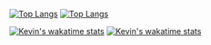 [![Top Langs](https://github-readme-stats.vercel.app/api/top-langs/?username=unko-chan&langs_count=8&layout=compact&theme=dark#gh-dark-mode-only)](https://github.com/anuraghazra/github-readme-stats#gh-dark-mode-only)
[![Top Langs](https://github-readme-stats.vercel.app/api/top-langs/?username=unko-chan&langs_count=8&layout=compact&theme=default#gh-light-mode-only)](https://github.com/anuraghazra/github-readme-stats#gh-light-mode-only)
<!-- [![Kevin's github stats](https://github-readme-stats.vercel.app/api?username=unko-chan&hide=contribs,issues&count_private=true&show_icons=true&theme=dark#gh-dark-mode-only)](https://github.com/anuraghazra/github-readme-stats#gh-dark-mode-only)
[![Kevin's github stats](https://github-readme-stats.vercel.app/api?username=unko-chan&hide=contribs,issues&count_private=true&show_icons=true&theme=default#gh-light-mode-only)](https://github.com/anuraghazra/github-readme-stats#gh-light-mode-only) -->
[![Kevin's wakatime stats](https://github-readme-stats.vercel.app/api/wakatime?username=mushie&theme=dark#gh-dark-mode-only)](https://github.com/anuraghazra/github-readme-stats#gh-dark-mode-only)
[![Kevin's wakatime stats](https://github-readme-stats.vercel.app/api/wakatime?username=mushie&theme=default#gh-light-mode-only)](https://github.com/anuraghazra/github-readme-stats#gh-light-mode-only)
